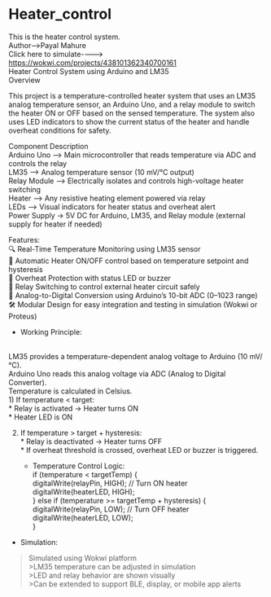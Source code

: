 # Heater_control
This is the heater control system.
<br>
Author-->Payal Mahure
<br>
Click here to simulate----> https://wokwi.com/projects/438101362340700161
<br>
Heater Control System using Arduino and LM35
<br>
 Overview
 <br>

This project is a temperature-controlled heater system that uses an LM35 analog temperature sensor, an Arduino Uno, and a relay module to switch the heater ON or OFF based on the sensed temperature. The system also uses LED indicators to show the current status of the heater and handle overheat conditions for safety.
<br>

Component	        Description
<br>
Arduino Uno	 -->     Main microcontroller that reads temperature via ADC and controls the relay
<br>
LM35	        --> Analog temperature sensor (10 mV/°C output)
<br>
Relay Module	--> Electrically isolates and controls high-voltage heater switching
<br>
Heater	      --> Any resistive heating element powered via relay
<br>
LEDs	        --> Visual indicators for heater status and overheat alert
<br>
Power Supply	 -> 5V DC for Arduino, LM35, and Relay module (external supply for heater if needed)
<br>

Features:
<br>
 🔍 Real-Time Temperature Monitoring using LM35 sensor
<br>
🔄 Automatic Heater ON/OFF control based on temperature setpoint and hysteresis
<br>
🚨 Overheat Protection with status LED or buzzer
<br>
🔌 Relay Switching to control external heater circuit safely
<br>
📶 Analog-to-Digital Conversion using Arduino’s 10-bit ADC (0–1023 range)
<br>
🛠️ Modular Design for easy integration and testing in simulation (Wokwi or Proteus)
<br>

* Working Principle:
<br>
LM35 provides a temperature-dependent analog voltage to Arduino (10 mV/°C).
<br>
Arduino Uno reads this analog voltage via ADC (Analog to Digital Converter).
<br>
Temperature is calculated in Celsius.
<br>
1) If temperature < target:
<br> * Relay is activated → Heater turns ON
    <br>* Heater LED is ON

2) If temperature > target + hysteresis:
<br> * Relay is deactivated → Heater turns OFF
    <br> * If overheat threshold is crossed, overheat LED or buzzer is triggered.
   <br>
   
   * Temperature Control Logic:
   <br>if (temperature < targetTemp) {
    <br>digitalWrite(relayPin, HIGH); // Turn ON heater
    <br>digitalWrite(heaterLED, HIGH);
   <br>} else if (temperature >= targetTemp + hysteresis) {
    <br>digitalWrite(relayPin, LOW);  // Turn OFF heater
    <br>digitalWrite(heaterLED, LOW);
 <br>}

 * Simulation:
   <br>
  > Simulated using Wokwi platform
 <br>>LM35 temperature can be adjusted in simulation
 <br>>LED and relay behavior are shown visually
 <br>>Can be extended to support BLE, display, or mobile app alerts
> <br>



